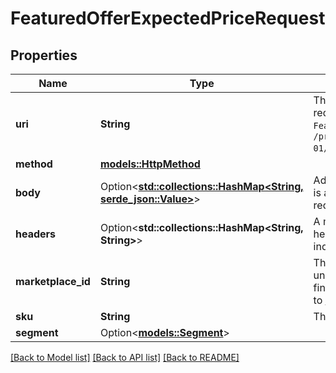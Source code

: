 # FeaturedOfferExpectedPriceRequest

## Properties

Name | Type | Description | Notes
------------ | ------------- | ------------- | -------------
**uri** | **String** | The URI associated with an individual request within a batch. For `FeaturedOfferExpectedPrice`, this is `/products/pricing/2022-05-01/offer/featuredOfferExpectedPrice`. | 
**method** | [**models::HttpMethod**](HttpMethod.md) |  | 
**body** | Option<[**std::collections::HashMap<String, serde_json::Value>**](serde_json::Value.md)> | Additional HTTP body information that is associated with an individual request within a batch. | [optional]
**headers** | Option<**std::collections::HashMap<String, String>**> | A mapping of additional HTTP headers to send or receive for an individual request within a batch. | [optional]
**marketplace_id** | **String** | The marketplace ID is the globally unique identifier of a marketplace. To find the ID for your marketplace, refer to [Marketplace IDs](https://developer-docs.amazon.com/sp-api/docs/marketplace-ids). | 
**sku** | **String** | The seller SKU of the item. | 
**segment** | Option<[**models::Segment**](Segment.md)> |  | [optional]

[[Back to Model list]](../README.md#documentation-for-models) [[Back to API list]](../README.md#documentation-for-api-endpoints) [[Back to README]](../README.md)


